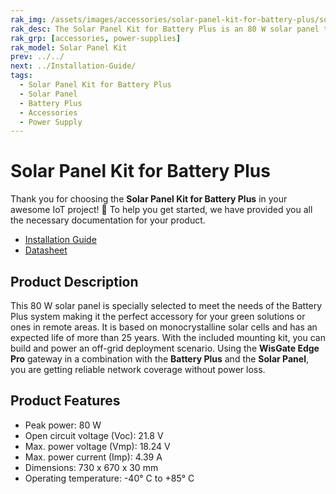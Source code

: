 ```yaml
---
rak_img: /assets/images/accessories/solar-panel-kit-for-battery-plus/solar-panel-kit-for-battery-plus-overview.png
rak_desc: The Solar Panel Kit for Battery Plus is an 80 W solar panel that is specially selected to meet the needs of the Battery Plus system making it the perfect accessory for your green solutions or ones in remote areas.
rak_grp: [accessories, power-supplies]
rak_model: Solar Panel Kit
prev: ../../
next: ../Installation-Guide/
tags:
  - Solar Panel Kit for Battery Plus
  - Solar Panel
  - Battery Plus
  - Accessories
  - Power Supply
---
```


# Solar Panel Kit for Battery Plus

Thank you for choosing the **Solar Panel Kit for Battery Plus** in your awesome IoT project! 🎉 To help you get started, we have provided you all the necessary documentation for your product.

* [Installation Guide](../Installation-Guide/)
* [Datasheet](../Datasheet/)

## Product Description

This 80&nbsp;W solar panel is specially selected to meet the needs of the Battery Plus system making it the perfect accessory for your green solutions or ones in remote areas. It is based on monocrystalline solar cells and has an expected life of more than 25 years. With the included mounting kit, you can build and power an off-grid deployment scenario. Using the **WisGate Edge Pro** gateway in a combination with the **Battery Plus** and the **Solar Panel**, you are getting reliable network coverage without power loss.

## Product Features

- Peak power: 80&nbsp;W
- Open circuit voltage (Voc): 21.8&nbsp;V
- Max. power voltage (Vmp): 18.24&nbsp;V
- Max. power current (Imp): 4.39&nbsp;A
- Dimensions: 730&nbsp;x&nbsp;670&nbsp;x&nbsp;30&nbsp;mm
- Operating temperature: -40°&nbsp;C to +85°&nbsp;C
